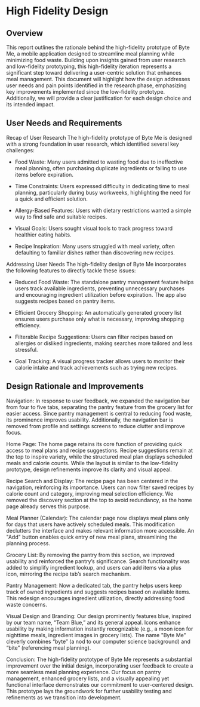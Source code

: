 # High Fidelity Design 

## Overview

This report outlines the rationale behind the high-fidelity prototype of Byte Me, a mobile application designed to streamline meal planning while minimizing food waste. Building upon insights gained from user research and low-fidelity prototyping, this high-fidelity iteration represents a significant step toward delivering a user-centric solution that enhances meal management. This document will highlight how the design addresses user needs and pain points identified in the research phase, emphasizing key improvements implemented since the low-fidelity prototype. Additionally, we will provide a clear justification for each design choice and its intended impact.

## User Needs and Requirements

Recap of User Research
The high-fidelity prototype of Byte Me is designed with a strong foundation in user research, which identified several key challenges:

- Food Waste: Many users admitted to wasting food due to ineffective meal planning, often purchasing duplicate ingredients or failing to use items before expiration.

- Time Constraints: Users expressed difficulty in dedicating time to meal planning, particularly during busy workweeks, highlighting the need for a quick and efficient solution.

- Allergy-Based Features: Users with dietary restrictions wanted a simple way to find safe and suitable recipes.

- Visual Goals: Users sought visual tools to track progress toward healthier eating habits.

- Recipe Inspiration: Many users struggled with meal variety, often defaulting to familiar dishes rather than discovering new recipes.

Addressing User Needs
The high-fidelity design of Byte Me incorporates the following features to directly tackle these issues:

- Reduced Food Waste: The standalone pantry management feature helps users track available ingredients, preventing unnecessary purchases and encouraging ingredient utilization before expiration. The app also suggests recipes based on pantry items.

- Efficient Grocery Shopping: An automatically generated grocery list ensures users purchase only what is necessary, improving shopping efficiency.

- Filterable Recipe Suggestions: Users can filter recipes based on allergies or disliked ingredients, making searches more tailored and less stressful.

- Goal Tracking: A visual progress tracker allows users to monitor their calorie intake and track achievements such as trying new recipes.

## Design Rationale and Improvements

Navigation:
In response to user feedback, we expanded the navigation bar from four to five tabs, separating the pantry feature from the grocery list for easier access. Since pantry management is central to reducing food waste, its prominence improves usability. Additionally, the navigation bar is removed from profile and settings screens to reduce clutter and improve focus.

Home Page:
The home page retains its core function of providing quick access to meal plans and recipe suggestions. Recipe suggestions remain at the top to inspire variety, while the structured meal plan displays scheduled meals and calorie counts. While the layout is similar to the low-fidelity prototype, design refinements improve its clarity and visual appeal.

Recipe Search and Display:
The recipe page has been centered in the navigation, reinforcing its importance. Users can now filter saved recipes by calorie count and category, improving meal selection efficiency. We removed the discovery section at the top to avoid redundancy, as the home page already serves this purpose.

Meal Planner (Calendar):
The calendar page now displays meal plans only for days that users have actively scheduled meals. This modification declutters the interface and makes relevant information more accessible. An "Add" button enables quick entry of new meal plans, streamlining the planning process.

Grocery List:
By removing the pantry from this section, we improved usability and reinforced the pantry’s significance. Search functionality was added to simplify ingredient lookup, and users can add items via a plus icon, mirroring the recipe tab’s search mechanism.

Pantry Management:
Now a dedicated tab, the pantry helps users keep track of owned ingredients and suggests recipes based on available items. This redesign encourages ingredient utilization, directly addressing food waste concerns.

Visual Design and Branding:
Our design prominently features blue, inspired by our team name, “Team Blue,” and its general appeal. Icons enhance usability by making information instantly recognizable (e.g., a moon icon for nighttime meals, ingredient images in grocery lists). The name "Byte Me" cleverly combines “byte” (a nod to our computer science background) and “bite” (referencing meal planning).

Conclusion:
The high-fidelity prototype of Byte Me represents a substantial improvement over the initial design, incorporating user feedback to create a more seamless meal planning experience. Our focus on pantry management, enhanced grocery lists, and a visually appealing yet functional interface demonstrates our commitment to user-centered design. This prototype lays the groundwork for further usability testing and refinements as we transition into development.
